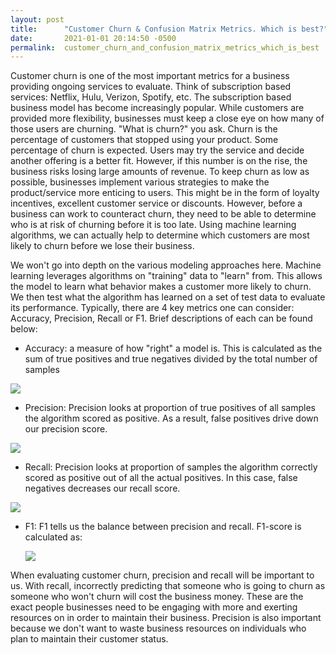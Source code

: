 ```yaml
---
layout: post
title:      "Customer Churn & Confusion Matrix Metrics. Which is best?"
date:       2021-01-01 20:14:50 -0500
permalink:  customer_churn_and_confusion_matrix_metrics_which_is_best
---
```



Customer churn is one of the most important metrics for a business providing ongoing services to evaluate. Think of subscription based services: Netflix, Hulu, Verizon, Spotify, etc. The subscription based business model has become increasingly popular. While customers are provided more flexibility, businesses must keep a close eye on how many of those users are churning. "What is churn?" you ask. Churn is the percentage of customers that stopped using your product. Some percentage of churn is expected. Users may try the service and decide another offering is a better fit. However, if this number is on the rise, the business risks losing large amounts of revenue. To keep churn as low as possible, businesses implement various strategies to make the product/service more enticing to users. This might be in the form of loyalty incentives, excellent customer service or discounts. However, before a business can work to counteract churn, they need to be able to determine who is at risk of churning before it is too late. Using machine learning algorithms, we can actually help to determine which customers are most likely to churn before we lose their business. 

We won't go into depth on the various modeling approaches here. Machine learning leverages algorithms on "training" data to "learn" from. This allows the model to learn what behavior makes a customer more likely to churn. We then test what the algorithm has learned on a set of test data to evaluate its performance. Typically, there are 4 key metrics one can consider: Accuracy, Precision, Recall or F1. Brief descriptions of each can be found below:

* Accuracy: a measure of how "right" a model is. This is calculated as the sum of true positives and true negatives divided by the total number of samples

![](https://miro.medium.com/max/1836/1*sVuthxNoz09nzzJTDN1rww.png)

* Precision: Precision looks at proportion of true positives of all samples the algorithm scored as positive. As a result, false positives drive down our precision score. 

![](https://miro.medium.com/max/888/1*C3ctNdO0mde9fa1PFsCVqA.png)

* Recall: Precision looks at proportion of samples the algorithm correctly scored as positive out of all the actual positives. In this case, false negatives decreases our recall score. 

![](https://miro.medium.com/max/836/1*dXkDleGhA-jjZmZ1BlYKXg.png)


* F1: F1 tells us the balance between precision and recall. F1-score is calculated as:
   
	 ![](https://miro.medium.com/max/564/1*T6kVUKxG_Z4V5Fm1UXhEIw.png)
	 
	 

When evaluating customer churn, precision and recall will be important to us. With recall, incorrectly predicting that someone who is going to churn as someone who won't churn will cost the business money. These are the exact people businesses need to be engaging with more and exerting resources on in order to maintain their business.  Precision is also important because we don't want to waste business resources on individuals who plan to maintain their customer status. 






